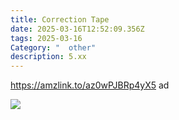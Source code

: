 ```yaml
---
title: Correction Tape
date: 2025-03-16T12:52:09.356Z
tags: 2025-03-16
Category: "  other"
description: 5.xx
---
```

https://amzlink.to/az0wPJBRp4yX5  ad <!--StartFragment-->

![](https://m.media-amazon.com/images/I/71olDKGngEL._SL1500_.jpg)

<!--EndFragment-->